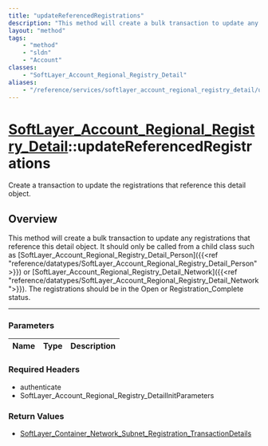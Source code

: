 ```yaml
---
title: "updateReferencedRegistrations"
description: "This method will create a bulk transaction to update any registrations that reference this detail object. It should only... "
layout: "method"
tags:
    - "method"
    - "sldn"
    - "Account"
classes:
    - "SoftLayer_Account_Regional_Registry_Detail"
aliases:
    - "/reference/services/softlayer_account_regional_registry_detail/updateReferencedRegistrations"
---
```

# [SoftLayer_Account_Regional_Registry_Detail](/reference/services/SoftLayer_Account_Regional_Registry_Detail)::updateReferencedRegistrations


Create a transaction to update the registrations that reference this detail object.


## Overview 
This method will create a bulk transaction to update any registrations that reference this detail object. It should only be called from a child class such as [SoftLayer_Account_Regional_Registry_Detail_Person]({{<ref "reference/datatypes/SoftLayer_Account_Regional_Registry_Detail_Person">}}) or [SoftLayer_Account_Regional_Registry_Detail_Network]({{<ref "reference/datatypes/SoftLayer_Account_Regional_Registry_Detail_Network">}}). The registrations should be in the Open or Registration_Complete status. 

-----

### Parameters 
|Name | Type | Description |
| --- | --- | --- |


### Required Headers
* authenticate
* SoftLayer_Account_Regional_Registry_DetailInitParameters


### Return Values
* <a href='/reference/datatypes/SoftLayer_Container_Network_Subnet_Registration_TransactionDetails'>SoftLayer_Container_Network_Subnet_Registration_TransactionDetails </a>




